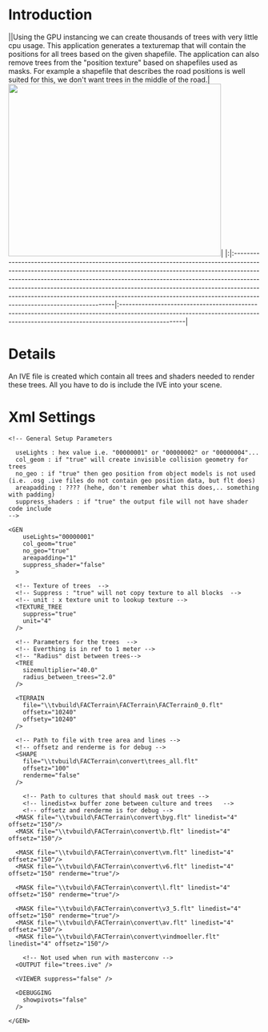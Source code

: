 # Introduction #
||Using the GPU instancing we can create thousands of trees with very little cpu usage. This application generates a texturemap that will contain the positions for all trees based on the given shapefile. The application can also remove trees from the "position texture" based on shapefiles used as masks. For example a shapefile that describes the road positions is well suited for this, we don't want trees in the middle of the road.|<a href='http://www.youtube.com/watch?feature=player_embedded&v=Mmhd8UtP0l8' target='_blank'><img src='http://img.youtube.com/vi/Mmhd8UtP0l8/0.jpg' width='425' height=344 /></a>|
|:|:-----------------------------------------------------------------------------------------------------------------------------------------------------------------------------------------------------------------------------------------------------------------------------------------------------------------------------------------------------------------------------------------------------------------------------------------------|:--------------------------------------------------------------------------------------------------------------------------------------------------------------------------------|

# Details #

An IVE file is created which contain all trees and shaders needed to render these trees. All you have to do is include the IVE into your scene.

# Xml Settings #

```
<!-- General Setup Parameters 

  useLights : hex value i.e. "00000001" or "00000002" or "00000004"...
  col_geom : if "true" will create invisible collision geometry for trees
  no_geo : if "true" then geo position from object models is not used (i.e. .osg .ive files do not contain geo position data, but flt does)
  areapadding : ???? (hehe, don't remember what this does,.. something with padding)
  suppress_shaders : if "true" the output file will not have shader code include
-->

<GEN
    useLights="00000001"
    col_geom="true"
    no_geo="true"
    areapadding="1"
    suppress_shader="false"
  >

  <!-- Texture of trees  -->
  <!-- Suppress : "true" will not copy texture to all blocks  -->
  <!-- unit : x texture unit to lookup texture -->
  <TEXTURE_TREE 
    suppress="true"
    unit="4"
  />
  
  <!-- Parameters for the trees  -->
  <!-- Everthing is in ref to 1 meter -->
  <!-- "Radius" dist between trees-->
  <TREE 
    sizemultiplier="40.0" 
    radius_between_trees="2.0"
  />
  
  <TERRAIN 
    file="\\tvbuild\FACTerrain\FACTerrain\FACTerrain0_0.flt"
    offsetx="10240"
    offsety="10240"
  />
  
  <!-- Path to file with tree area and lines -->
  <!-- offsetz and renderme is for debug -->
  <SHAPE 
    file="\\tvbuild\FACTerrain\convert\trees_all.flt"
    offsetz="100"
    renderme="false"
  />

	<!-- Path to cultures that should mask out trees --> 
	<!-- linedist=x buffer zone between culture and trees   --> 
	<!-- offsetz and renderme is for debug -->
  <MASK file="\\tvbuild\FACTerrain\convert\byg.flt" linedist="4" offsetz="150"/>
  <MASK file="\\tvbuild\FACTerrain\convert\b.flt" linedist="4" offsetz="150"/>
  
  <MASK file="\\tvbuild\FACTerrain\convert\vm.flt" linedist="4" offsetz="150"/>
  <MASK file="\\tvbuild\FACTerrain\convert\v6.flt" linedist="4" offsetz="150" renderme="true"/>

  <MASK file="\\tvbuild\FACTerrain\convert\l.flt" linedist="4" offsetz="150" renderme="true"/>
  
  <MASK file="\\tvbuild\FACTerrain\convert\v3_5.flt" linedist="4" offsetz="150" renderme="true"/>
  <MASK file="\\tvbuild\FACTerrain\convert\av.flt" linedist="4" offsetz="150"/>
  <MASK file="\\tvbuild\FACTerrain\convert\vindmoeller.flt" linedist="4" offsetz="150"/>
 
	<!-- Not used when run with masterconv --> 
  <OUTPUT file="trees.ive" />
  
  <VIEWER suppress="false" />
  
  <DEBUGGING 
    showpivots="false"
  />
    
</GEN>




```